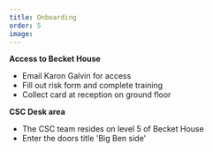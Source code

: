 ```yaml
---
title: Onboarding
order: 5
image:
---
```


**Access to Becket House**
   - Email Karon Galvin for access
   - Fill out risk form and complete training
   - Collect card at reception on ground floor

**CSC Desk area**
   - The CSC team resides on level 5 of Becket House
   - Enter the doors title 'Big Ben side'

